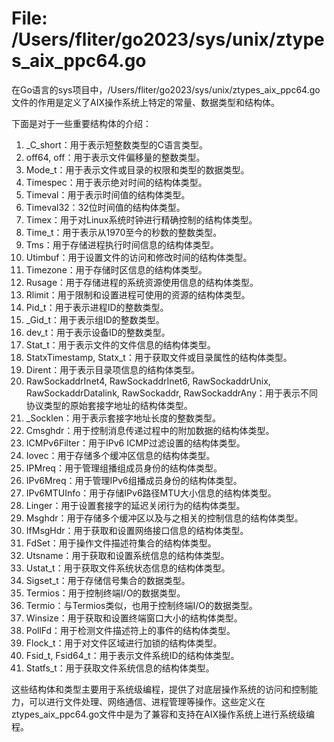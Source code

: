 # File: /Users/fliter/go2023/sys/unix/ztypes_aix_ppc64.go

在Go语言的sys项目中，/Users/fliter/go2023/sys/unix/ztypes_aix_ppc64.go文件的作用是定义了AIX操作系统上特定的常量、数据类型和结构体。

下面是对于一些重要结构体的介绍：

1. _C_short：用于表示短整数类型的C语言类型。
2. off64, off：用于表示文件偏移量的整数类型。
3. Mode_t：用于表示文件或目录的权限和类型的数据类型。
4. Timespec：用于表示绝对时间的结构体类型。
5. Timeval：用于表示时间值的结构体类型。
6. Timeval32：32位时间值的结构体类型。
7. Timex：用于对Linux系统时钟进行精确控制的结构体类型。
8. Time_t：用于表示从1970至今的秒数的整数类型。
9. Tms：用于存储进程执行时间信息的结构体类型。
10. Utimbuf：用于设置文件的访问和修改时间的结构体类型。
11. Timezone：用于存储时区信息的结构体类型。
12. Rusage：用于存储进程的系统资源使用信息的结构体类型。
13. Rlimit：用于限制和设置进程可使用的资源的结构体类型。
14. Pid_t：用于表示进程ID的整数类型。
15. _Gid_t：用于表示组ID的整数类型。
16. dev_t：用于表示设备ID的整数类型。
17. Stat_t：用于表示文件的文件信息的结构体类型。
18. StatxTimestamp, Statx_t：用于获取文件或目录属性的结构体类型。
19. Dirent：用于表示目录项信息的结构体类型。
20. RawSockaddrInet4, RawSockaddrInet6, RawSockaddrUnix, RawSockaddrDatalink, RawSockaddr, RawSockaddrAny：用于表示不同协议类型的原始套接字地址的结构体类型。
21. _Socklen：用于表示套接字地址长度的整数类型。
22. Cmsghdr：用于控制消息传递过程中的附加数据的结构体类型。
23. ICMPv6Filter：用于IPv6 ICMP过滤设置的结构体类型。
24. Iovec：用于存储多个缓冲区信息的结构体类型。
25. IPMreq：用于管理组播组成员身份的结构体类型。
26. IPv6Mreq：用于管理IPv6组播成员身份的结构体类型。
27. IPv6MTUInfo：用于存储IPv6路径MTU大小信息的结构体类型。
28. Linger：用于设置套接字的延迟关闭行为的结构体类型。
29. Msghdr：用于存储多个缓冲区以及与之相关的控制信息的结构体类型。
30. IfMsgHdr：用于获取和设置网络接口信息的结构体类型。
31. FdSet：用于操作文件描述符集合的结构体类型。
32. Utsname：用于获取和设置系统信息的结构体类型。
33. Ustat_t：用于获取文件系统状态信息的结构体类型。
34. Sigset_t：用于存储信号集合的数据类型。
35. Termios：用于控制终端I/O的数据类型。
36. Termio：与Termios类似，也用于控制终端I/O的数据类型。
37. Winsize：用于获取和设置终端窗口大小的结构体类型。
38. PollFd：用于检测文件描述符上的事件的结构体类型。
39. Flock_t：用于对文件区域进行加锁的结构体类型。
40. Fsid_t, Fsid64_t：用于表示文件系统ID的结构体类型。
41. Statfs_t：用于获取文件系统信息的结构体类型。

这些结构体和类型主要用于系统级编程，提供了对底层操作系统的访问和控制能力，可以进行文件处理、网络通信、进程管理等操作。这些定义在ztypes_aix_ppc64.go文件中是为了兼容和支持在AIX操作系统上进行系统级编程。

